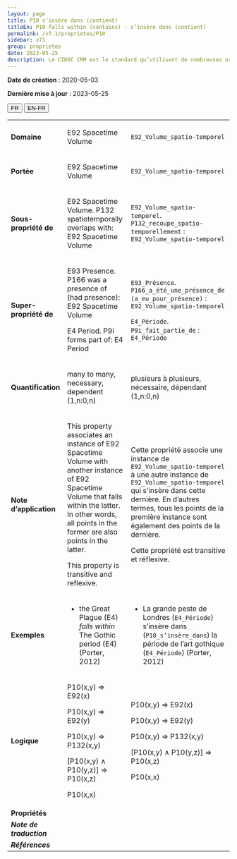 ```yaml
---
layout: page
title: P10 s’insère dans (contient)
titleEn: P10 falls within (contains) - s’insère dans (contient)
permalink: /v7.1/proprietes/P10
sidebar: v71
group: proprietes
date: 2023-05-25
description: Le CIDOC CRM est le standard qu’utilisent de nombreuses organisations pour l’échange et l’intégration de jeux de données et de spécifications patrimoniales. Il est développé et maintenu à jour exclusivement en anglais par le CRM SIG, un sous-groupe du Conseil international des musées (ICOM). Ceci est une traduction officielle en français développée par la Traduction en français du CIDOC CRM, une initiative qui offre une version française à jour et accessible ouvertement et gratuitement du standard CIDOC CRM et en démocratise l'usage dans la communauté patrimoniale francophone. ------------ The CIDOC CRM is the standard used by many heritage organizations for the exchange and integration of museum collection datasets and specifications. It is developed and maintained exclusively in English by the CRM SIG, a subgroup of the International Council of Museums (ICOM). This is an official translation developed by the Traduction en français du CIDOC CRM, an initiative offering an open, up-to-date, and free French version of the CIDOC CRM standard, and democratizing its use in the francophone heritage community.
---
```


**Date de création** : 2020-05-03

**Dernière mise à jour** : 2023-05-25

<div class="lang-buttons">
 <button id="fr" class="activate">FR</button>
 <button id="en-fr">EN-FR</button>
</div>

<table>
<tbody>
<tr>
<td><strong>Domaine</strong></td>
<td class="en">
<p>E92 Spacetime Volume</p>
</td>
<td>
<p><code class="language-plaintext highlighter-rouge">E92_Volume_spatio-temporel</code></p>
</td>
</tr>
<tr>
<td><strong>Portée</strong></td>
<td class="en">
<p>E92 Spacetime Volume</p>
</td>
<td>
<p><code class="language-plaintext highlighter-rouge">E92_Volume_spatio-temporel</code></p>
</td>
</tr>
<tr>
<td><strong>Sous-propriété de</strong></td>
<td class="en">
<p>E92 Spacetime Volume. P132 spatiotemporally overlaps with: E92 Spacetime Volume</p>
</td>
<td>
<p><code class="language-plaintext highlighter-rouge">E92_Volume_spatio-temporel</code>. <code class="language-plaintext highlighter-rouge">P132_recoupe_spatio-temporellement</code> : <code class="language-plaintext highlighter-rouge">E92_Volume_spatio-temporel</code></p>
</td>
</tr>
<tr>
<td><strong>Super-propriété de</strong></td>
<td class="en">
<p>E93 Presence. P166 was a presence of (had presence): E92 Spacetime Volume</p>
<p>E4 Period. P9i forms part of: E4 Period</p>
</td>
<td>
<p><code class="language-plaintext highlighter-rouge">E93_Présence</code>. <code class="language-plaintext highlighter-rouge">P166_a_été_une_présence_de (a_eu_pour_présence)</code> : <code class="language-plaintext highlighter-rouge">E92_Volume_spatio-temporel</code></p>
<p><code class="language-plaintext highlighter-rouge">E4_Période</code>. <code class="language-plaintext highlighter-rouge">P9i_fait_partie_de</code> : <code class="language-plaintext highlighter-rouge">E4_Période</code></p>
</td>
</tr>
<tr>
<td><strong>Quantification</strong></td>
<td class="en">
<p>many to many, necessary, dependent (1,n:0,n)</p>
</td>
<td>
<p>plusieurs à plusieurs, nécessaire, dépendant (1,n:0,n)</p>
</td>
</tr>
<tr>
<td><strong>Note d’application</strong></td>
<td class="en">
<p>This property associates an instance of E92 Spacetime Volume with another instance of E92 Spacetime Volume that falls within the latter. In other words, all points in the former are also points in the latter.</p>
<p>This property is transitive and reflexive.</p>
</td>
<td>
<p>Cette propriété associe une instance de <code class="language-plaintext highlighter-rouge">E92_Volume_spatio-temporel</code> à une autre instance de <code class="language-plaintext highlighter-rouge">E92_Volume_spatio-temporel</code> qui s’insère dans cette dernière. En d’autres termes, tous les points de la première instance sont également des points de la dernière. </p>
<p>Cette propriété est transitive et réflexive.</p>
</td>
</tr>
<tr>
<td><strong>Exemples</strong></td>
<td class="en">
<ul>
<li><p>the Great Plague (E4) <em>falls within</em> The Gothic period (E4) (Porter, 2012)</p>
</li>
</ul>
</td>
<td>
<ul>
<li><p>La grande peste de Londres (<code class="language-plaintext highlighter-rouge">E4_Période</code>) s’insère dans (<code class="language-plaintext highlighter-rouge">P10_s’insère_dans</code>) la période de l’art gothique (<code class="language-plaintext highlighter-rouge">E4_Période</code>) (Porter, 2012)</p>
</li>
</ul>
</td>
</tr>
<tr>
<td><strong>Logique</strong></td>
<td class="en">
<p>P10(x,y) ⇒ E92(x)</p>
<p>P10(x,y) ⇒ E92(y)</p>
<p>P10(x,y) ⇒ P132(x,y)</p>
<p>[P10(x,y) ∧ P10(y,z)] ⇒ P10(x,z)</p>
<p>P10(x,x)</p>
</td>
<td>
<p>P10(x,y) ⇒ E92(x)</p>
<p>P10(x,y) ⇒ E92(y)</p>
<p>P10(x,y) ⇒ P132(x,y)</p>
<p>[P10(x,y) ∧ P10(y,z)] ⇒ P10(x,z)</p>
<p>P10(x,x)</p>
</td>
</tr>
<tr>
<td><strong>Propriétés</strong></td>
<td class="en">
</td>
<td>
</td>
</tr>
<tr>
<td><strong><em>Note de traduction</em></strong></td>
<td colspan="2">
</td>
</tr>
<tr>
<td><strong><em>Références</em></strong></td>
<td colspan="2">
</td>
</tr>
</tbody>
</table>
